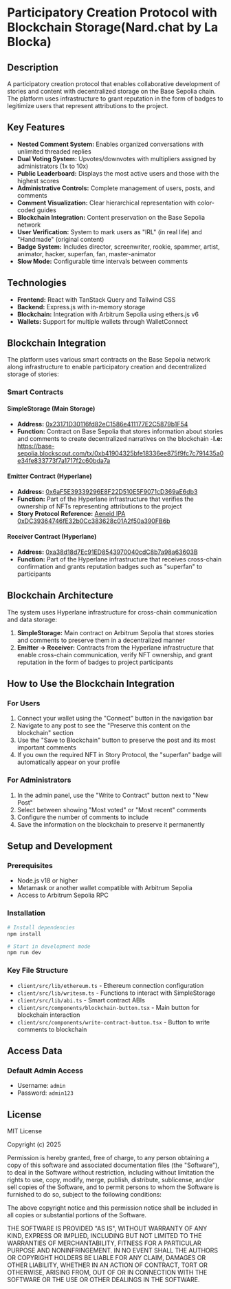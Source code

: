 # Participatory Creation Protocol with Blockchain Storage(Nard.chat by La Blocka)

## Description

A participatory creation protocol that enables collaborative development of stories and content with decentralized storage on the Base Sepolia chain. The platform uses infrastructure to grant reputation in the form of badges to legitimize users that represent attributions to the project.

## Key Features

- **Nested Comment System:** Enables organized conversations with unlimited threaded replies
- **Dual Voting System:** Upvotes/downvotes with multipliers assigned by administrators (1x to 10x)
- **Public Leaderboard:** Displays the most active users and those with the highest scores
- **Administrative Controls:** Complete management of users, posts, and comments
- **Comment Visualization:** Clear hierarchical representation with color-coded guides
- **Blockchain Integration:** Content preservation on the Base Sepolia network
- **User Verification:** System to mark users as "IRL" (in real life) and "Handmade" (original content)
- **Badge System:** Includes director, screenwriter, rookie, spammer, artist, animator, hacker, superfan, fan, master-animator
- **Slow Mode:** Configurable time intervals between comments

## Technologies

- **Frontend:** React with TanStack Query and Tailwind CSS
- **Backend:** Express.js with in-memory storage
- **Blockchain:** Integration with Arbitrum Sepolia using ethers.js v6
- **Wallets:** Support for multiple wallets through WalletConnect

## Blockchain Integration

The platform uses various smart contracts on the Base Sepolia network along infrastructure to enable participatory creation and decentralized storage of stories:

### Smart Contracts

#### SimpleStorage (Main Storage)
- **Address:** [0x23171D30116fd82eC1586e411177E2C5879b1F54](https://base-sepolia.blockscout.com/address/0x23171D30116fd82eC1586e411177E2C5879b1F54?tab=index)
- **Function:** Contract on Base Sepolia that stores information about stories and comments to create decentralized narratives on the blockchain
-**I.e:** https://base-sepolia.blockscout.com/tx/0xb41904325bfe18336ee875f9fc7c791435a0e34fe833773f7a1717f2c60bda7a
#### Emitter Contract (Hyperlane)
- **Address:** [0x6aF5E39339296E8F22D510E5F9071cD369aE6db3](https://sepolia.arbiscan.io/address/0x6aF5E39339296E8F22D510E5F9071cD369aE6db3)
- **Function:** Part of the Hyperlane infrastructure that verifies the ownership of NFTs representing attributions to the project
- **Story Protocol Reference:** [Aeneid IPA 0xDC39364746fE32b0Cc383628c01A2f50a390FB6b](https://aeneid.explorer.story.foundation/ipa/0xDC39364746fE32b0Cc383628c01A2f50a390FB6b)

#### Receiver Contract (Hyperlane)
- **Address:** [0xa38d18d7Ec91ED8543970040cdC8b7a98a63603B](https://sepolia.arbiscan.io/address/0xa38d18d7Ec91ED8543970040cdC8b7a98a63603B)
- **Function:** Part of the Hyperlane infrastructure that receives cross-chain confirmation and grants reputation badges such as "superfan" to participants

## Blockchain Architecture

The system uses Hyperlane infrastructure for cross-chain communication and data storage:

1. **SimpleStorage:** Main contract on Arbitrum Sepolia that stores stories and comments to preserve them in a decentralized manner
2. **Emitter -> Receiver:** Contracts from the Hyperlane infrastructure that enable cross-chain communication, verify NFT ownership, and grant reputation in the form of badges to project participants

## How to Use the Blockchain Integration

### For Users
1. Connect your wallet using the "Connect" button in the navigation bar
2. Navigate to any post to see the "Preserve this content on the blockchain" section
3. Use the "Save to Blockchain" button to preserve the post and its most important comments
4. If you own the required NFT in Story Protocol, the "superfan" badge will automatically appear on your profile

### For Administrators
1. In the admin panel, use the "Write to Contract" button next to "New Post"
2. Select between showing "Most voted" or "Most recent" comments
3. Configure the number of comments to include
4. Save the information on the blockchain to preserve it permanently

## Setup and Development

### Prerequisites
- Node.js v18 or higher
- Metamask or another wallet compatible with Arbitrum Sepolia
- Access to Arbitrum Sepolia RPC

### Installation

```bash
# Install dependencies
npm install

# Start in development mode
npm run dev
```

### Key File Structure

- `client/src/lib/ethereum.ts` - Ethereum connection configuration
- `client/src/lib/writesm.ts` - Functions to interact with SimpleStorage
- `client/src/lib/abi.ts` - Smart contract ABIs
- `client/src/components/blockchain-button.tsx` - Main button for blockchain interaction
- `client/src/components/write-contract-button.tsx` - Button to write comments to blockchain

## Access Data

### Default Admin Access
- Username: `admin`
- Password: `admin123`

## License

MIT License

Copyright (c) 2025

Permission is hereby granted, free of charge, to any person obtaining a copy
of this software and associated documentation files (the "Software"), to deal
in the Software without restriction, including without limitation the rights
to use, copy, modify, merge, publish, distribute, sublicense, and/or sell
copies of the Software, and to permit persons to whom the Software is
furnished to do so, subject to the following conditions:

The above copyright notice and this permission notice shall be included in all
copies or substantial portions of the Software.

THE SOFTWARE IS PROVIDED "AS IS", WITHOUT WARRANTY OF ANY KIND, EXPRESS OR
IMPLIED, INCLUDING BUT NOT LIMITED TO THE WARRANTIES OF MERCHANTABILITY,
FITNESS FOR A PARTICULAR PURPOSE AND NONINFRINGEMENT. IN NO EVENT SHALL THE
AUTHORS OR COPYRIGHT HOLDERS BE LIABLE FOR ANY CLAIM, DAMAGES OR OTHER
LIABILITY, WHETHER IN AN ACTION OF CONTRACT, TORT OR OTHERWISE, ARISING FROM,
OUT OF OR IN CONNECTION WITH THE SOFTWARE OR THE USE OR OTHER DEALINGS IN THE
SOFTWARE.
